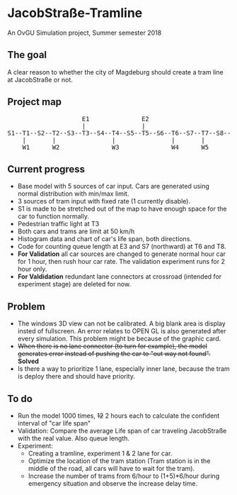 
# JacobStraße-Tramline
An OvGU Simulation project, Summer semester 2018

## The goal
A clear reason to whether the city of Magdeburg should create a tram line at JacobStraße or not.

## Project map
<pre>
                    E1              E2                      E3
                    |               |                       |
S1--T1--S2--T2--S3--T3--S4--T4--S5--T5--S6--T6--S7--T7--S8--T8--S9
    |       |               |               |       |
    W1      W2              W3              W4      W5
</pre>

## Current progress

* Base model with 5 sources of car input.  Cars are generated using normal distribution with min/max limit.
* 3 sources of tram input with fixed rate (1 currently disable).
* S1 is made to be stretched out of the map to have enough space for the car to function normally.
* Pedestrian traffic light at T3
* Both cars and trams are limit at 50 km/h
* Histogram data and chart of car's life span, both directions.
* Code for counting queue length at E3 and S7 (northward) at T6 and T8.
* **For Validation** all car sources are changed to generate normal hour car for 1 hour, then rush hour car rate.  The validation experiment runs for 2 hour only.
* **For Valdidation** redundant lane connectors at crossroad (intended for experiment stage) are deleted for now.


## Problem

* The windows 3D view can not be calibrated. A big blank area is display insted of fullscreen.  An error relates to OPEN GL is also generated after every simulation.  This problem might be because of the graphic card.
* ~~When there is no lane connector (to turn for example), the model generates error instead of pushing the car to "out way not found".~~ **Solved**
* Is there a way to prioritize 1 lane, especially inner lane, because the tram is deploy there and should have priority.


## To do

* Run the model 1000 times, ~~12~~ 2 hours each to calculate the confident interval of "car life span"
* Validation: Compare the average Life span of car traveling JacobStraße with the real value. Also queue length.
* Experiment:
  * Creating a tramline, experiment 1 & 2 lane for car.
  * Optimize the location of the tram station (Tram station is in the middle of the road, all cars will have to wait for the tram).
  * Increase the number of trams from 6/hour to (1+5)\*6/hour during emergency situation and observe the increase delay time.
